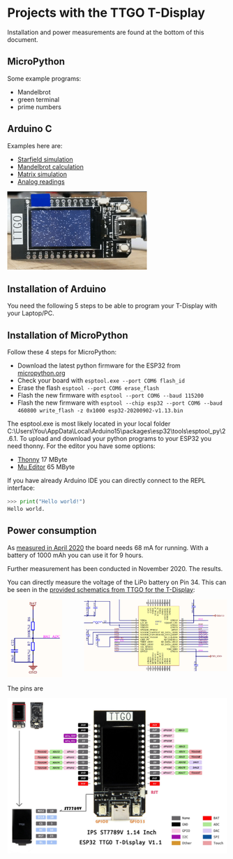 # Projects with the TTGO T-Display

Installation and power measurements are found at the bottom of this document.

## MicroPython

Some example programs:

- Mandelbrot
- green terminal
- prime numbers

## Arduino C

Examples here are:

- [Starfield simulation](https://github.com/kreier/t-display/tree/main/arduino/TFT_Starfield)
- [Mandelbrot calculation](https://github.com/kreier/t-display/tree/main/arduino/TFT_Mandlebrot)
- [Matrix simulation](https://github.com/kreier/t-display/tree/main/arduino/TFT_Matrix)
- [Analog readings](https://github.com/kreier/t-display/tree/main/arduino/TFT_Voltage)

![Starfield simulation](starfield.gif)

## Installation of Arduino

You need the following 5 steps to be able to program your T-Display with your Laptop/PC.

## Installation of MicroPython

Follow these 4 steps for MicroPython:

- Download the latest python firmware for the ESP32 from [micropython.org](https://micropython.org/download/esp32/)
- Check your board with ```esptool.exe --port COM6 flash_id```
- Erase the flash ```esptool --port COM6 erase_flash```
- Flash the new firmware with ```esptool --port COM6 --baud 115200 ```
- Flash the new firmware with ```esptool --chip esp32 --port COM6 --baud 460800 write_flash -z 0x1000 esp32-20200902-v1.13.bin```

The esptool.exe is most likely located in your local folder C:\Users\You\AppData\Local\Arduino15\packages\esp32\tools\esptool_py\2.6.1\. To upload and download your python programs to your ESP32 you need thonny. For the editor you have some options:

- [Thonny]() 17 MByte
- [Mu Editor](https://codewith.mu/en/download) 65 MByte

If you have already Arduino IDE you can directly connect to the REPL interface:

``` py
>>> print("Hello world!")
Hello world.
```

## Power consumption

As [measured in April 2020](https://github.com/kreier/solarmeter/blob/master/README.md#power-consumption-t-display) the board needs 68 mA for running. With a battery of 1000 mAh you can use it for 9 hours.

Further measurement has been conducted in November 2020. The results.

You can directly measure the voltage of the LiPo battery on Pin 34. This can be seen in the [provided schematics from TTGO for the T-Display](TTGO_T-Display_schematics.pdf):

<img src="bat_esp32.png" width="65%" align="right">
<img src="bat_divider.png" width="25%">

The pins are

![Pinmap T-Display](pinmap_t-display.jpg)

